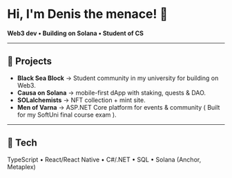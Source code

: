 # Hi, I'm Denis the menace! 👋  

**Web3 dev • Building on Solana • Student of CS**  


---

## 🚀 Projects  
- **Black Sea Block** → Student community in my university for building on Web3.  
- **Causa on Solana** → mobile-first dApp with staking, quests & DAO.  
- **SOLalchemists** → NFT collection + mint site.  
- **Men of Varna** → ASP.NET Core platform for events & community ( Built for my SoftUni final course exam ).  

---

## 🧰 Tech  
TypeScript • React/React Native • C#/.NET • SQL • Solana (Anchor, Metaplex)  
